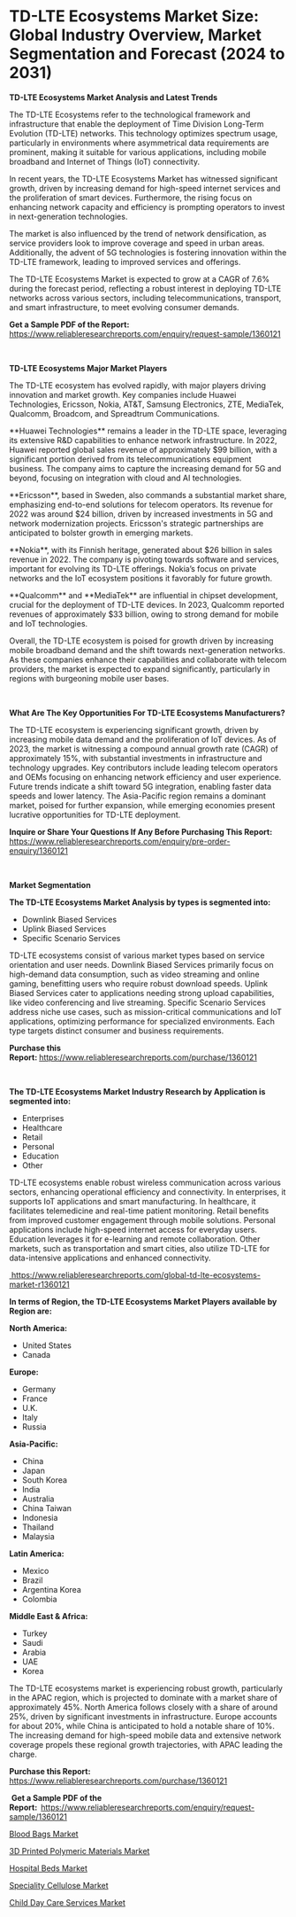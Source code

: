 <p><h1>TD-LTE Ecosystems Market Size: Global Industry Overview, Market Segmentation and Forecast (2024 to 2031)</h1></p><p><strong>TD-LTE Ecosystems Market Analysis and Latest Trends</strong></p>
<p><p>The TD-LTE Ecosystems refer to the technological framework and infrastructure that enable the deployment of Time Division Long-Term Evolution (TD-LTE) networks. This technology optimizes spectrum usage, particularly in environments where asymmetrical data requirements are prominent, making it suitable for various applications, including mobile broadband and Internet of Things (IoT) connectivity. </p><p>In recent years, the TD-LTE Ecosystems Market has witnessed significant growth, driven by increasing demand for high-speed internet services and the proliferation of smart devices. Furthermore, the rising focus on enhancing network capacity and efficiency is prompting operators to invest in next-generation technologies. </p><p>The market is also influenced by the trend of network densification, as service providers look to improve coverage and speed in urban areas. Additionally, the advent of 5G technologies is fostering innovation within the TD-LTE framework, leading to improved services and offerings. </p><p>The TD-LTE Ecosystems Market is expected to grow at a CAGR of 7.6% during the forecast period, reflecting a robust interest in deploying TD-LTE networks across various sectors, including telecommunications, transport, and smart infrastructure, to meet evolving consumer demands.</p></p>
<p><strong>Get a Sample PDF of the Report:&nbsp;</strong> <a href="https://www.reliableresearchreports.com/enquiry/request-sample/1360121">https://www.reliableresearchreports.com/enquiry/request-sample/1360121</a></p>
<p>&nbsp;</p>
<p><strong>TD-LTE Ecosystems Major Market Players</strong></p>
<p><p>The TD-LTE ecosystem has evolved rapidly, with major players driving innovation and market growth. Key companies include Huawei Technologies, Ericsson, Nokia, AT&T, Samsung Electronics, ZTE, MediaTek, Qualcomm, Broadcom, and Spreadtrum Communications.</p><p>**Huawei Technologies** remains a leader in the TD-LTE space, leveraging its extensive R&D capabilities to enhance network infrastructure. In 2022, Huawei reported global sales revenue of approximately $99 billion, with a significant portion derived from its telecommunications equipment business. The company aims to capture the increasing demand for 5G and beyond, focusing on integration with cloud and AI technologies.</p><p>**Ericsson**, based in Sweden, also commands a substantial market share, emphasizing end-to-end solutions for telecom operators. Its revenue for 2022 was around $24 billion, driven by increased investments in 5G and network modernization projects. Ericsson's strategic partnerships are anticipated to bolster growth in emerging markets.</p><p>**Nokia**, with its Finnish heritage, generated about $26 billion in sales revenue in 2022. The company is pivoting towards software and services, important for evolving its TD-LTE offerings. Nokia’s focus on private networks and the IoT ecosystem positions it favorably for future growth.</p><p>**Qualcomm** and **MediaTek** are influential in chipset development, crucial for the deployment of TD-LTE devices. In 2023, Qualcomm reported revenues of approximately $33 billion, owing to strong demand for mobile and IoT technologies.</p><p>Overall, the TD-LTE ecosystem is poised for growth driven by increasing mobile broadband demand and the shift towards next-generation networks. As these companies enhance their capabilities and collaborate with telecom providers, the market is expected to expand significantly, particularly in regions with burgeoning mobile user bases.</p></p>
<p>&nbsp;</p>
<p><strong>What Are The Key Opportunities For TD-LTE Ecosystems Manufacturers?</strong></p>
<p><p>The TD-LTE ecosystem is experiencing significant growth, driven by increasing mobile data demand and the proliferation of IoT devices. As of 2023, the market is witnessing a compound annual growth rate (CAGR) of approximately 15%, with substantial investments in infrastructure and technology upgrades. Key contributors include leading telecom operators and OEMs focusing on enhancing network efficiency and user experience. Future trends indicate a shift toward 5G integration, enabling faster data speeds and lower latency. The Asia-Pacific region remains a dominant market, poised for further expansion, while emerging economies present lucrative opportunities for TD-LTE deployment.</p></p>
<p><strong>Inquire or Share Your Questions If Any Before Purchasing This Report:</strong> <a href="https://www.reliableresearchreports.com/enquiry/pre-order-enquiry/1360121">https://www.reliableresearchreports.com/enquiry/pre-order-enquiry/1360121</a></p>
<p>&nbsp;</p>
<p><strong>Market Segmentation</strong></p>
<p><strong>The TD-LTE Ecosystems Market Analysis by types is segmented into:</strong></p>
<p><ul><li>Downlink Biased Services</li><li>Uplink Biased Services</li><li>Specific Scenario Services</li></ul></p>
<p><p>TD-LTE ecosystems consist of various market types based on service orientation and user needs. Downlink Biased Services primarily focus on high-demand data consumption, such as video streaming and online gaming, benefitting users who require robust download speeds. Uplink Biased Services cater to applications needing strong upload capabilities, like video conferencing and live streaming. Specific Scenario Services address niche use cases, such as mission-critical communications and IoT applications, optimizing performance for specialized environments. Each type targets distinct consumer and business requirements.</p></p>
<p><strong>Purchase this Report:&nbsp;</strong><a href="https://www.reliableresearchreports.com/purchase/1360121">https://www.reliableresearchreports.com/purchase/1360121</a></p>
<p>&nbsp;</p>
<p><strong>The TD-LTE Ecosystems Market Industry Research by Application is segmented into:</strong></p>
<p><ul><li>Enterprises</li><li>Healthcare</li><li>Retail</li><li>Personal</li><li>Education</li><li>Other</li></ul></p>
<p><p>TD-LTE ecosystems enable robust wireless communication across various sectors, enhancing operational efficiency and connectivity. In enterprises, it supports IoT applications and smart manufacturing. In healthcare, it facilitates telemedicine and real-time patient monitoring. Retail benefits from improved customer engagement through mobile solutions. Personal applications include high-speed internet access for everyday users. Education leverages it for e-learning and remote collaboration. Other markets, such as transportation and smart cities, also utilize TD-LTE for data-intensive applications and enhanced connectivity.</p></p>
<p><a href="https://www.reliableresearchreports.com/global-td-lte-ecosystems-market-r1360121">&nbsp;https://www.reliableresearchreports.com/global-td-lte-ecosystems-market-r1360121</a></p>
<p><strong>In terms of Region, the TD-LTE Ecosystems Market Players available by Region are:</strong></p>
<p>
    <p> <strong> North America: </strong>
        <ul>
            <li>United States</li>
            <li>Canada</li>
        </ul>
        </p> 
    <p> <strong> Europe: </strong>
        <ul>
            <li>Germany</li>
            <li>France</li>
            <li>U.K.</li>
            <li>Italy</li>
            <li>Russia</li>
        </ul>
        </p> 
    <p> <strong> Asia-Pacific: </strong>
        <ul>
            <li>China</li>
            <li>Japan</li>
            <li>South Korea</li>
            <li>India</li>
            <li>Australia</li>
            <li>China Taiwan</li>
            <li>Indonesia</li>
            <li>Thailand</li>
            <li>Malaysia</li>
        </ul>
        </p> 
    <p> <strong> Latin America: </strong>
        <ul>
            <li>Mexico</li>
            <li>Brazil</li>
            <li>Argentina Korea</li>
            <li>Colombia</li>
        </ul>
        </p> 
    <p> <strong> Middle East & Africa: </strong>
        <ul>
            <li>Turkey</li>
            <li>Saudi</li>
            <li>Arabia</li>
            <li>UAE</li>
            <li>Korea</li>
        </ul>
    </p>
    </p>
<p><p>The TD-LTE ecosystems market is experiencing robust growth, particularly in the APAC region, which is projected to dominate with a market share of approximately 45%. North America follows closely with a share of around 25%, driven by significant investments in infrastructure. Europe accounts for about 20%, while China is anticipated to hold a notable share of 10%. The increasing demand for high-speed mobile data and extensive network coverage propels these regional growth trajectories, with APAC leading the charge.</p></p>
<p><strong>Purchase this Report: </strong><a href="https://www.reliableresearchreports.com/purchase/1360121">https://www.reliableresearchreports.com/purchase/1360121</a></p>
<p>&nbsp;<strong>Get a Sample PDF of the Report:&nbsp;&nbsp;</strong><a href="https://www.reliableresearchreports.com/enquiry/request-sample/1360121">https://www.reliableresearchreports.com/enquiry/request-sample/1360121</a></p>
<p><strong></strong></p>
<p><p><a href="https://www.linkedin.com/pulse/blood-bags-market-size-growing-cagr-103-report-covers-analysis-fznse?trackingId=2Xh9vkd0Q4COwOiV1Gebdg%3D%3D">Blood Bags Market</a></p><p><a href="https://issuu.com/reportprime-2/docs/3d-printed-polymeric-materials-mark_6f5189808940b4">3D Printed Polymeric Materials Market</a></p><p><a href="https://www.linkedin.com/pulse/hospital-beds-market-trends-strategic-insights-2024-jquue?trackingId=qqHpDXDVRGy5k1oGFJDSCw%3D%3D">Hospital Beds Market</a></p><p><a href="https://issuu.com/reportprime-2/docs/speciality-cellulose-market-size-20_ef00420939c351">Speciality Cellulose Market</a></p><p><a href="https://github.com/mharielmesa/Market-Research-Report-List-5/blob/main/child-day-care-services-market.md">Child Day Care Services Market</a></p></p>